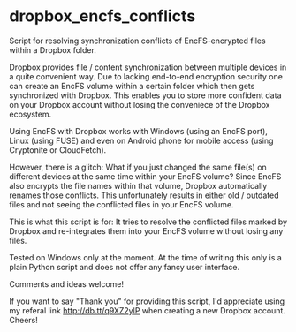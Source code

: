 dropbox_encfs_conflicts
=======================

Script for resolving synchronization conflicts of EncFS-encrypted files within a Dropbox folder.

Dropbox provides file / content synchronization between multiple devices in a quite convenient
way. Due to lacking end-to-end encryption security one can create an EncFS volume within a certain
folder which then gets synchronized with Dropbox. This enables you to store more confident data
on your Dropbox account without losing the conveniece of the Dropbox ecosystem.

Using EncFS with Dropbox works with Windows (using an EncFS port), Linux (using FUSE) and even on
Android phone for mobile access (using Cryptonite or CloudFetch).

However, there is a glitch: What if you just changed the same file(s) on different devices at the
same time within your EncFS volume? Since EncFS also encrypts the file names within that volume,
Dropbox automatically renames those conflicts. This unfortunately results in either old / outdated
files and not seeing the conflicted files in your EncFS volume.

This is what this script is for: It tries to resolve the conflicted files marked by Dropbox and
re-integrates them into your EncFS volume without losing any files.

Tested on Windows only at the moment. At the time of writing this only is a plain Python script and
does not offer any fancy user interface.

Comments and ideas welcome!

If you want to say "Thank you" for providing this script, I'd appreciate using my referal link
http://db.tt/q9XZ2ylP when creating a new Dropbox account. Cheers!

